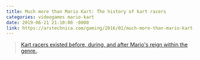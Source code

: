```yaml
---
title: Much more than Mario Kart: The history of kart racers
categories: videogames mario-kart
date: 2019-06-21 21:10:00 -0000
link: https://arstechnica.com/gaming/2016/01/much-more-than-mario-kart-the-history-of-kart-racers/
---
```

> <a href="https://arstechnica.com/gaming/2016/01/much-more-than-mario-kart-the-history-of-kart-racers/">Kart racers existed before, during, and after Mario's reign within the genre.</a>.
